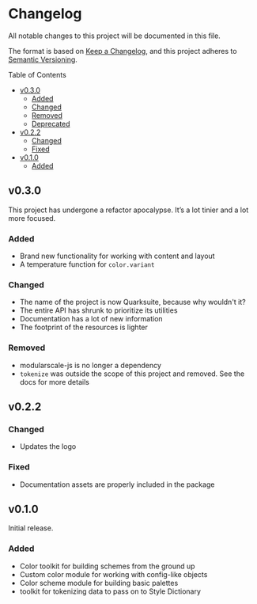 # Changelog

All notable changes to this project will be documented in this file.

The format is based on [Keep a Changelog](https://keepachangelog.com/en/1.0.0/), and this project adheres to [Semantic Versioning](https://semver.org/spec/v2.0.0.html).

<!-- START doctoc generated TOC please keep comment here to allow auto update -->
<!-- DON'T EDIT THIS SECTION, INSTEAD RE-RUN doctoc TO UPDATE -->
Table of Contents

- [v0.3.0](#v030)
    - [Added](#added)
    - [Changed](#changed)
    - [Removed](#removed)
    - [Deprecated](#deprecated)
- [v0.2.2](#v022)
    - [Changed](#changed-1)
    - [Fixed](#fixed)
- [v0.1.0](#v010)
    - [Added](#added-1)

<!-- END doctoc generated TOC please keep comment here to allow auto update -->

## v0.3.0

This project has undergone a refactor apocalypse. It’s a lot tinier and a lot more focused.

### Added

+ Brand new functionality for working with content and layout
+ A temperature function for `color.variant`

### Changed

+ The name of the project is now Quarksuite, because why wouldn't it?
+ The entire API has shrunk to prioritize its utilities
+ Documentation has a lot of new information
+ The footprint of the resources is lighter

### Removed

+ modularscale-js is no longer a dependency
+ `tokenize` was outside the scope of this project and removed. See the docs for more details 

## v0.2.2

### Changed

+ Updates the logo

### Fixed

+ Documentation assets are properly included in the package

## v0.1.0

Initial release.

### Added

+ Color toolkit for building schemes from the ground up
+ Custom color module for working with config-like objects
+ Color scheme module for building basic palettes
+ toolkit for tokenizing data to pass on to Style Dictionary
